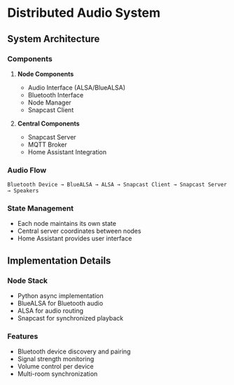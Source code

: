 # Distributed Audio System

## System Architecture

### Components

1. **Node Components**

   - Audio Interface (ALSA/BlueALSA)
   - Bluetooth Interface
   - Node Manager
   - Snapcast Client

2. **Central Components**
   - Snapcast Server
   - MQTT Broker
   - Home Assistant Integration

### Audio Flow

```
Bluetooth Device → BlueALSA → ALSA → Snapcast Client → Snapcast Server → Speakers
```

### State Management

- Each node maintains its own state
- Central server coordinates between nodes
- Home Assistant provides user interface

## Implementation Details

### Node Stack

- Python async implementation
- BlueALSA for Bluetooth audio
- ALSA for audio routing
- Snapcast for synchronized playback

### Features

- Bluetooth device discovery and pairing
- Signal strength monitoring
- Volume control per device
- Multi-room synchronization
